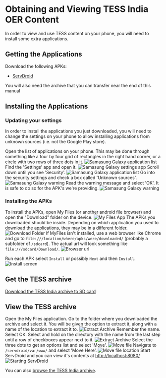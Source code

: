 Obtaining and Viewing TESS India OER Content
============================================

In order to view and use TESS content on your phone, you will need to install some extra applications.

Getting the Applications
------------------------

Download the following APKs:

* [ServDroid](/static/apps/org.servDroid.web_1000300.apk) 

You will also need the archive that you can transfer near the end of this manual

Installing the Applications
---------------------------

### Updating your settings ###

In order to install the applications you just downloaded, you will need to change the settings on your phone to allow installing applications from unknown sources (i.e. not the Google Play store).

Open the list of applications on your phone. This may be done through something like a four by four grid of rectangles in the right hand corner, or a circle with two rows of three dots in it.
![Samasung Galaxy application list](static/images/samsung_galaxy_application_list_tiny.png)
Find the 'Settings' app and open it.
![Samasung Galaxy settings app](static/images/samsung_galaxy_settings_app_tiny.png)
Scroll down until you see 'Security'.
![Samasung Galaxy application list](static/images/samsung_galaxy_security_tiny.png)
Go into the security settings and check a box called 'Unknown sources'.
![Samasung Galaxy warning](static/images/samsung_galaxy_unknown_sources_tiny.png)
Read the warning message and select 'OK'. It is safe to do so for the APK's we're providing.
![Samasung Galaxy warning](static/images/samsung_galaxy_warning.png)

### Installing the APKs ###

To install the APKs, open My Files (or another android file browser) and open the "Download" folder on the device.
![My Files App](static/images/my_files_tiny.png)
The APKs you downloaded should be inside. Depending on which application you used to download the applications, they may be in a different folder.
![Download Folder](static/images/download_folder_tiny.png)
If MyFiles isn't installed, use a web browser like Chrome and go to `file:///location/where/apks/were/downloaded/` (probably a subfolder of `/sdcard`). The actual url will look something like `file:///sdcard/Download/`.
![Browser url](static/images/browser_url_tiny.png)

Run each APK select `Install` or possibly `Next` and then `Install`.
![Install screen](static/images/install.png)

Get the TESS archive
--------------------

[Download the TESS India archive to SD card](tess_india_archive.zip)

View the TESS archive
---------------------

Open the My Files application. Go to the folder where you downloaded the archive and select it. You will be given the option to extract it, along with a name of the location to extract it to. 
![Extract Archive](/static/images/extract_archive_dialog.png)
Remember the name. Select OK. 
Select and hold on the directory with the name from the last step until a row of checkboxes appear next to it. 
![Extract Archive](/static/images/select_file_in_manager.png)
Select the three dots to get an options list and select 'Move'. 
![Move file](/static/images/choose_to_move.png)
Navigate to `/servdroid/var/www/` and select 'Move Here'. 
![Move file location](/static/images/confirm_move.png)
Start ServDroid and you can view it's contents at [http://localhost:8080/](http://localhost:8080/)
![Starting ServDroid](/static/images/starting_servdroid_tiny.png)

You can also [browse the TESS India archive](tess.html).
